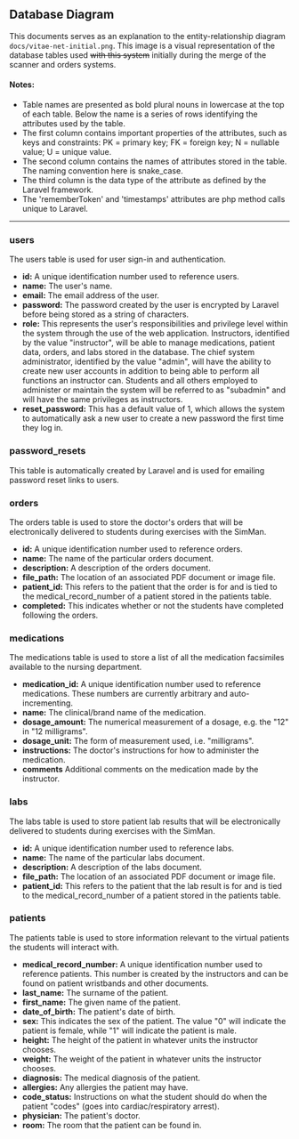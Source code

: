 ## Database Diagram

This documents serves as an explanation to the entity-relationship diagram `docs/vitae-net-initial.png`. This image is a visual representation of the database tables used ~~with this system~~ initially during the merge of the scanner and orders systems.


#### Notes:

- Table names are presented as bold plural nouns in lowercase at the top of each table. Below the name is a series of rows identifying the attributes used by the table.
- The first column contains important properties of the attributes, such as keys and constraints: PK = primary key; FK = foreign key; N = nullable value; U = unique value.
- The second column contains the names of attributes stored in the table. The naming convention here is snake_case.
- The third column is the data type of the attribute as defined by the Laravel framework.
- The 'rememberToken' and 'timestamps' attributes are php method calls unique to Laravel.


---


### users

The users table is used for user sign-in and authentication.

- **id:** A unique identification number used to reference users.
- **name:** The user's name.
- **email:** The email address of the user.
- **password:** The password created by the user is encrypted by Laravel before being stored as a string of characters.
- **role:** This represents the user's responsibilities and privilege level within the system through the use of the web application. Instructors, identified by the value "instructor", will be able to manage medications, patient data, orders, and labs stored in the database. The chief system administrator, identified by the value "admin", will have the ability to create new user accounts in addition to being able to perform all functions an instructor can. Students and all others employed to administer or maintain the system will be referred to as "subadmin" and will have the same privileges as instructors.
- **reset_password:** This has a default value of 1, which allows the system to automatically ask a new user to create a new password the first time they log in.

### password_resets

This table is automatically created by Laravel and is used for emailing password reset links to users.

### orders

The orders table is used to store the doctor's orders that will be electronically delivered to students during exercises with the SimMan.

- **id:** A unique identification number used to reference orders.
- **name:** The name of the particular orders document.
- **description:** A description of the orders document.
- **file_path:** The location of an associated PDF document or image file.
- **patient_id:** This refers to the patient that the order is for and is tied to the medical_record_number of a patient stored in the patients table.
- **completed:** This indicates whether or not the students have completed following the orders.

### medications

The medications table is used to store a list of all the medication facsimiles available to the nursing department.

- **medication_id:** A unique identification number used to reference medications. These numbers are currently arbitrary and auto-incrementing.
- **name:** The clinical/brand name of the medication.
- **dosage_amount:** The numerical measurement of a dosage, e.g. the "12" in "12 milligrams".
- **dosage_unit:** The form of measurement used, i.e. "milligrams".
- **instructions:** The doctor's instructions for how to administer the medication.
- **comments** Additional comments on the medication made by the instructor.

### labs

The labs table is used to store patient lab results that will be electronically delivered to students during exercises with the SimMan.

- **id:** A unique identification number used to reference labs.
- **name:** The name of the particular labs document.
- **description:** A description of the labs document.
- **file_path:** The location of an associated PDF document or image file.
- **patient_id:** This refers to the patient that the lab result is for and is tied to the medical_record_number of a patient stored in the patients table.

### patients

The patients table is used to store information relevant to the virtual patients the students will interact with.

- **medical_record_number:** A unique identification number used to reference patients. This number is created by the instructors and can be found on patient wristbands and other documents.
- **last_name:** The surname of the patient.
- **first_name:** The given name of the patient.
- **date_of_birth:** The patient's date of birth.
- **sex:** This indicates the sex of the patient. The value "0" will indicate the patient is female, while "1" will indicate the patient is male.
- **height:** The height of the patient in whatever units the instructor chooses.
- **weight:** The weight of the patient in whatever units the instructor chooses.
- **diagnosis:** The medical diagnosis of the patient.
- **allergies:** Any allergies the patient may have.
- **code_status:** Instructions on what the student should do when the patient "codes" (goes into cardiac/respiratory arrest).
- **physician:** The patient's doctor.
- **room:** The room that the patient can be found in.
